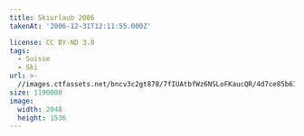 ```yaml
---
title: Skiurlaub 2006
takenAt: '2006-12-31T12:11:55.000Z'

license: CC BY-ND 3.0
tags:
  - Suisse
  - Ski
url: >-
  //images.ctfassets.net/bncv3c2gt878/7fIUAtbfWz6NSLoFKaucQR/4d7ce85b6105fb45ea6e0857232aca41/skiurlaub-2006_4559645719_o
size: 1190000
image:
  width: 2048
  height: 1536
---
```

